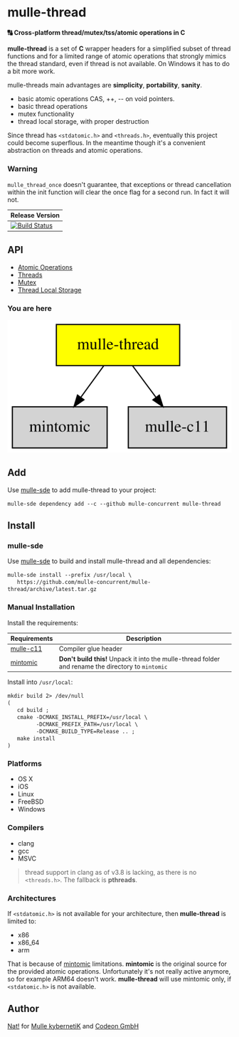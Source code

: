 # mulle-thread

#### 🔠 Cross-platform thread/mutex/tss/atomic operations in C

**mulle-thread** is a set of **C** wrapper headers for a simplified
subset of thread functions and for a limited range of atomic operations that
strongly mimics the thread standard, even if thread is not available. On Windows it
has to do a bit more work.

mulle-threads main advantages are **simplicity**, **portability**, **sanity**.

* basic atomic operations CAS, ++, -- on void pointers.
* basic thread operations
* mutex functionality
* thread local storage, with proper destruction

Since thread has `<stdatomic.h>` and `<threads.h>`, eventually this project
could become superflous. In the meantime though it's a convenient abstraction
on threads and atomic operations.

### Warning

`mulle_thread_once` doesn't guarantee, that exceptions or thread cancellation
within the init function will clear the once flag for a second run. In fact
it will not.


| Release Version
|-----------------------------------
[![Build Status](https://travis-ci.org/mulle-concurrent/mulle-thread.svg?branch=release)](https://travis-ci.org/mulle-concurrent/mulle-thread) | ![Mulle kybernetiK tag](https://img.shields.io/github/tag/mulle-concurrent/mulle-thread.svg?branch=release) [![Build Status](https://travis-ci.org/mulle-concurrent/mulle-thread.svg?branch=release)](https://travis-ci.org/mulle-concurrent/mulle-thread)


## API

* [Atomic Operations](dox/API_ATOMIC.md)
* [Threads](dox/API_THREAD.md)
* [Mutex](dox/API_MUTEX.md)
* [Thread Local Storage](dox/API_TSS.md)


### You are here

![Overview](overview.dot.svg)


## Add

Use [mulle-sde](//github.com/mulle-sde) to add mulle-thread to your project:

```
mulle-sde dependency add --c --github mulle-concurrent mulle-thread
```

## Install

### mulle-sde

Use [mulle-sde](//github.com/mulle-sde) to build and install mulle-thread and all dependencies:

```
mulle-sde install --prefix /usr/local \
   https://github.com/mulle-concurrent/mulle-thread/archive/latest.tar.gz
```

### Manual Installation


Install the requirements:

Requirements                                         | Description
-----------------------------------------------------|-----------------------
[mulle-c11](//github.com/mulle-c/mulle-c11)          | Compiler glue header
[mintomic](//github.com/mulle-concurrent/mintomic)   | **Don't build this!** Unpack it into the mulle-thread folder and rename the directory to `mintomic`


Install into `/usr/local`:

```
mkdir build 2> /dev/null
(
   cd build ;
   cmake -DCMAKE_INSTALL_PREFIX=/usr/local \
         -DCMAKE_PREFIX_PATH=/usr/local \
         -DCMAKE_BUILD_TYPE=Release .. ;
   make install
)
```

### Platforms

* OS X
* iOS
* Linux
* FreeBSD
* Windows

### Compilers

* clang
* gcc
* MSVC

> thread support in clang as of v3.8 is lacking, as there is no `<threads.h>`.
> The fallback is **pthreads**.


### Architectures

If `<stdatomic.h>` is not available for your architecture, then **mulle-thread**
is limited to:

* x86
* x86_64
* arm

That is because of [mintomic](//mintomic.github.io/) limitations. **mintomic**
is the original source for the provided atomic operations. Unfortunately it's not
really active anymore, so for example ARM64 doesn't work. **mulle-thread** will
use mintomic only, if `<stdatomic.h>` is not available.


## Author

[Nat!](//www.mulle-kybernetik.com/weblog) for
[Mulle kybernetiK](//www.mulle-kybernetik.com) and
[Codeon GmbH](//www.codeon.de)
